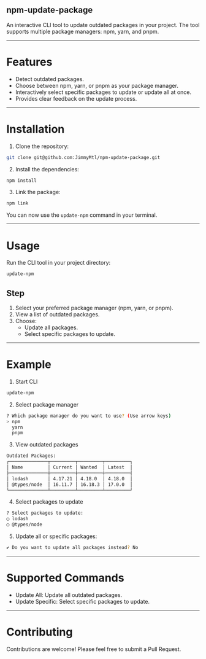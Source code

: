 npm-update-package
---

An interactive CLI tool to update outdated packages in your project. The tool supports multiple package managers: npm,
yarn, and pnpm.

---

# Features

- Detect outdated packages.
- Choose between npm, yarn, or pnpm as your package manager.
- Interactively select specific packages to update or update all at once.
- Provides clear feedback on the update process.

---

# Installation

1. Clone the repository:

```bash
git clone git@github.com:JimmyMtl/npm-update-package.git
```

2. Install the dependencies:

```bash
npm install
```

3. Link the package:

```bash
npm link
```

You can now use the `update-npm` command in your terminal.

---

# Usage

Run the CLI tool in your project directory:

```bash
update-npm
```

## Step

1. Select your preferred package manager (npm, yarn, or pnpm).
2. View a list of outdated packages.
3. Choose:
    - Update all packages.
    - Select specific packages to update.

---

# Example

1. Start CLI

```bash
update-npm
```

2. Select package manager

```bash
? Which package manager do you want to use? (Use arrow keys)
> npm
  yarn
  pnpm
```

3. View outdated packages

```bash
Outdated Packages:
┌──────────────┬─────────┬─────────┬─────────┐
│ Name         │ Current │ Wanted  │ Latest  │
├──────────────┼─────────┼─────────┼─────────┤
│ lodash       │ 4.17.21 │ 4.18.0  │ 4.18.0  │
│ @types/node  │ 16.11.7 │ 16.18.3 │ 17.0.0  │
└──────────────┴─────────┴─────────┴─────────┘
```

4. Select packages to update

```bash
? Select packages to update:
◯ lodash
◯ @types/node
```

5. Update all or specific packages:

```bash
✔ Do you want to update all packages instead? No
```

--- 

# Supported Commands

- Update All: Update all outdated packages.
- Update Specific: Select specific packages to update.

---

# Contributing

Contributions are welcome! Please feel free to submit a Pull Request.